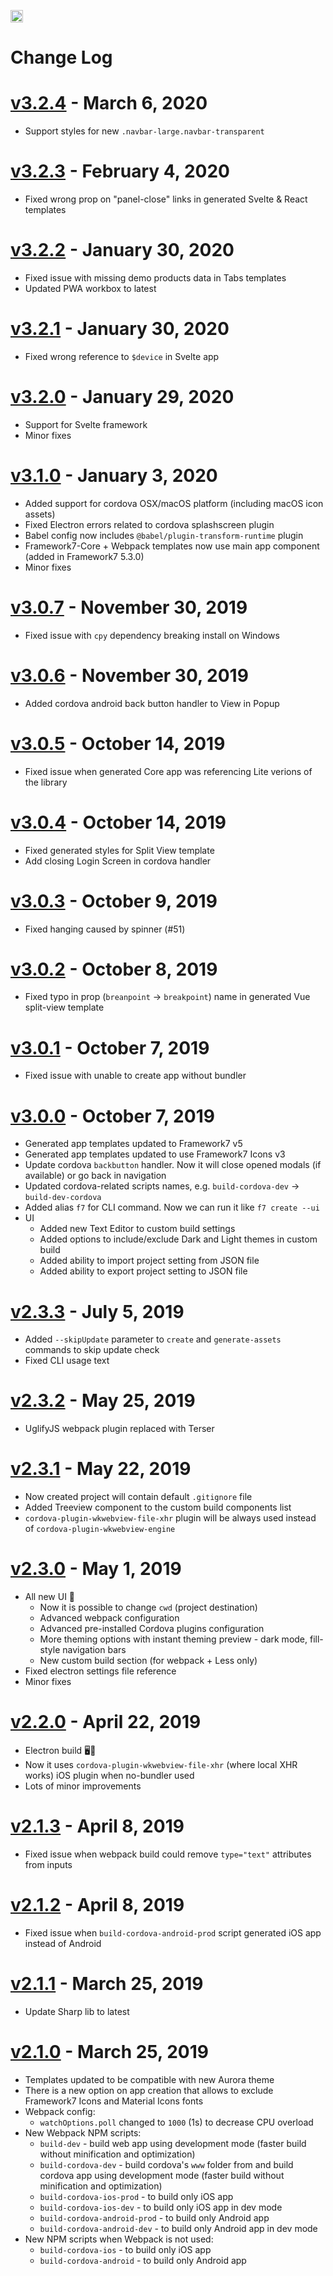 <a href="https://www.patreon.com/vladimirkharlampidi"><img src="https://framework7.io/i/support-badge.png" height="20"></a>

# Change Log

# [v3.2.4](https://github.com/framework7io/framework7-cli/compare/v3.2.3...v3.2.4) - March 6, 2020
  * Support styles for new `.navbar-large.navbar-transparent`

# [v3.2.3](https://github.com/framework7io/framework7-cli/compare/v3.2.2...v3.2.3) - February 4, 2020
  * Fixed wrong prop on "panel-close" links in generated Svelte & React templates

# [v3.2.2](https://github.com/framework7io/framework7-cli/compare/v3.2.1...v3.2.2) - January 30, 2020
  * Fixed issue with missing demo products data in Tabs templates
  * Updated PWA workbox to latest

# [v3.2.1](https://github.com/framework7io/framework7-cli/compare/v3.2.0...v3.2.1) - January 30, 2020
  * Fixed wrong reference to `$device` in Svelte app

# [v3.2.0](https://github.com/framework7io/framework7-cli/compare/v3.1.0...v3.2.0) - January 29, 2020
  * Support for Svelte framework
  * Minor fixes

# [v3.1.0](https://github.com/framework7io/framework7-cli/compare/v3.0.7...v3.1.0) - January 3, 2020
  * Added support for cordova OSX/macOS platform (including macOS icon assets)
  * Fixed Electron errors related to cordova splashscreen plugin
  * Babel config now includes `@babel/plugin-transform-runtime` plugin
  * Framework7-Core + Webpack templates now use main app component (added in Framework7 5.3.0)
  * Minor fixes

# [v3.0.7](https://github.com/framework7io/framework7-cli/compare/v3.0.6...v3.0.7) - November 30, 2019
  * Fixed issue with `cpy` dependency breaking install on Windows

# [v3.0.6](https://github.com/framework7io/framework7-cli/compare/v3.0.5...v3.0.6) - November 30, 2019
  * Added cordova android back button handler to View in Popup

# [v3.0.5](https://github.com/framework7io/framework7-cli/compare/v3.0.4...v3.0.5) - October 14, 2019
  * Fixed issue when generated Core app was referencing Lite verions of the library

# [v3.0.4](https://github.com/framework7io/framework7-cli/compare/v3.0.3...v3.0.4) - October 14, 2019
  * Fixed generated styles for Split View template
  * Add closing Login Screen in cordova handler

# [v3.0.3](https://github.com/framework7io/framework7-cli/compare/v3.0.2...v3.0.3) - October 9, 2019
  * Fixed hanging caused by spinner (#51)

# [v3.0.2](https://github.com/framework7io/framework7-cli/compare/v3.0.1...v3.0.2) - October 8, 2019
  * Fixed typo in prop (`breanpoint` -> `breakpoint`) name in generated Vue split-view template

# [v3.0.1](https://github.com/framework7io/framework7-cli/compare/v3.0.0...v3.0.1) - October 7, 2019
  * Fixed issue with unable to create app without bundler

# [v3.0.0](https://github.com/framework7io/framework7-cli/compare/v2.3.3...v3.0.0) - October 7, 2019
  * Generated app templates updated to Framework7 v5
  * Generated app templates updated to use Framework7 Icons v3
  * Update cordova `backbutton` handler. Now it will close opened modals (if available) or go back in navigation
  * Updated cordova-related scripts names, e.g. `build-cordova-dev` -> `build-dev-cordova`
  * Added alias `f7` for CLI command. Now we can run it like `f7 create --ui`
  * UI
    * Added new Text Editor to custom build settings
    * Added options to include/exclude Dark and Light themes in custom build
    * Added ability to import project setting from JSON file
    * Added ability to export project setting to JSON file

# [v2.3.3](https://github.com/framework7io/framework7-cli/compare/v2.3.2...v2.3.3) - July 5, 2019
  * Added `--skipUpdate` parameter to `create` and `generate-assets` commands to skip update check
  * Fixed CLI usage text

# [v2.3.2](https://github.com/framework7io/framework7-cli/compare/v2.3.1...v2.3.2) - May 25, 2019
  * UglifyJS webpack plugin replaced with Terser

# [v2.3.1](https://github.com/framework7io/framework7-cli/compare/v2.3.0...v2.3.1) - May 22, 2019
  * Now created project will contain default `.gitignore` file
  * Added Treeview component to the custom build components list
  * `cordova-plugin-wkwebview-file-xhr` plugin will be always used instead of `cordova-plugin-wkwebview-engine`

# [v2.3.0](https://github.com/framework7io/framework7-cli/compare/v2.2.0...v2.3.0) - May 1, 2019
  * All new UI 🎉
    * Now it is possible to change `cwd` (project destination)
    * Advanced webpack configuration
    * Advanced pre-installed Cordova plugins configuration
    * More theming options with instant theming preview - dark mode, fill-style navigation bars
    * New custom build section (for webpack + Less only)
  * Fixed electron settings file reference
  * Minor fixes

# [v2.2.0](https://github.com/framework7io/framework7-cli/compare/v2.1.3...v2.2.0) - April 22, 2019
  * Electron build 🖥🎉
  * Now it uses `cordova-plugin-wkwebview-file-xhr` (where local XHR works) iOS plugin when no-bundler used
  * Lots of minor improvements

# [v2.1.3](https://github.com/framework7io/framework7-cli/compare/v2.1.2...v2.1.3) - April 8, 2019
  * Fixed issue when webpack build could remove `type="text"` attributes from inputs

# [v2.1.2](https://github.com/framework7io/framework7-cli/compare/v2.1.1...v2.1.2) - April 8, 2019
  * Fixed issue when `build-cordova-android-prod` script generated iOS app instead of Android

# [v2.1.1](https://github.com/framework7io/framework7-cli/compare/v2.1.0...v2.1.1) - March 25, 2019
  * Update Sharp lib to latest

# [v2.1.0](https://github.com/framework7io/framework7-cli/compare/v2.0.4...v2.1.0) - March 25, 2019
  * Templates updated to be compatible with new Aurora theme
  * There is a new option on app creation that allows to exclude Framework7 Icons and Material Icons fonts
  * Webpack config:
    * `watchOptions.poll` changed to `1000` (1s) to decrease CPU overload
  * New Webpack NPM scripts:
    * `build-dev` - build web app using development mode (faster build without minification and optimization)
    * `build-cordova-dev` - build cordova's `www` folder from and build cordova app using development mode (faster build without minification and optimization)
    * `build-cordova-ios-prod` - to build only iOS app
    * `build-cordova-ios-dev` - to build only iOS app in dev mode
    * `build-cordova-android-prod` - to build only Android app
    * `build-cordova-android-dev` - to build only Android app in dev mode
  * New NPM scripts when Webpack is not used:
    * `build-cordova-ios` - to build only iOS app
    * `build-cordova-android` - to build only Android app
